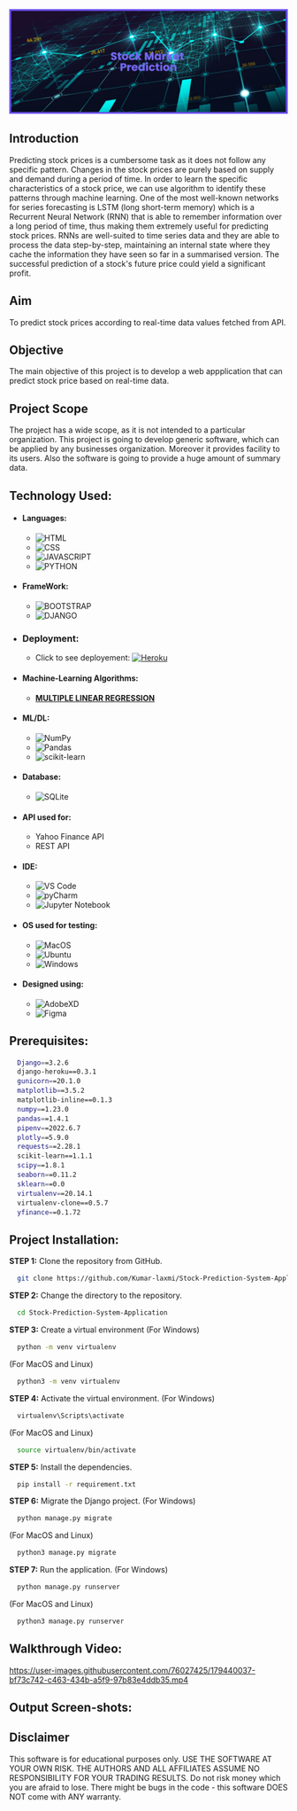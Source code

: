 <img src="./app/static/image/banner.png" alt="STOCK MARKET PREDICTION">

## Introduction
<p>
  Predicting stock prices is a cumbersome task as it does not follow any specific pattern. Changes in the stock prices are purely based on supply and demand during a period of time. In order to learn the specific characteristics of a stock price, we can use algorithm to identify these patterns through machine learning. One of the most well-known networks for series forecasting is LSTM (long short-term memory) which is a Recurrent Neural Network (RNN) that is able to remember information over a long period of time, thus making them extremely useful for predicting stock prices. RNNs are well-suited to time series data and they are able to process the data step-by-step, maintaining an internal state where they cache the information they have seen so far in a summarised version. The successful prediction of a stock's future price could yield a significant profit.
</p>

## Aim
<p> 
  To predict stock prices according to real-time data values fetched from API.
</p>

## Objective
<p>
  The main objective of this project is to develop a web appplication that can predict stock price based on real-time data.  
</p>

## Project Scope
<p>
  The project has a wide scope, as it is not intended to a particular organization. This project is going to develop generic software, which can be applied by any businesses organization. Moreover it provides facility to its users. Also the software is going to provide a huge amount of summary data. 
</p>
  
## Technology Used:
- #### Languages:
  - ![HTML](https://img.shields.io/badge/HTML5-E34F26?style=for-the-badge&logo=html5&logoColor=white)
  - ![CSS](https://img.shields.io/badge/CSS3-1572B6?style=for-the-badge&logo=css3&logoColor=white)
  - ![JAVASCRIPT](https://img.shields.io/badge/JavaScript-323330?style=for-the-badge&logo=javascript&logoColor=F7DF1E)
  - ![PYTHON](https://img.shields.io/badge/Python-FFD43B?style=for-the-badge&logo=python&logoColor=darkgreen)
- #### FrameWork:
  - ![BOOTSTRAP](https://img.shields.io/badge/Bootstrap-563D7C?style=for-the-badge&logo=bootstrap&logoColor=white)
  - ![DJANGO](https://img.shields.io/badge/Django-092E20?style=for-the-badge&logo=django&logoColor=green)

- ### Deployment:
  - Click to see deployement: <a href="https://stock-prediction-system.herokuapp.com/">![Heroku](https://img.shields.io/badge/Heroku-430098?style=for-the-badge&logo=heroku&logoColor=white)</a>
- #### Machine-Learning Algorithms:
  - <a href="https://en.wikipedia.org/wiki/Linear_regression">**MULTIPLE LINEAR REGRESSION**</a>

- #### ML/DL:
  - ![NumPy](https://img.shields.io/badge/numpy-%23013243.svg?style=for-the-badge&logo=numpy&logoColor=white)
  - ![Pandas](https://img.shields.io/badge/pandas-%23150458.svg?style=for-the-badge&logo=pandas&logoColor=white)
  - ![scikit-learn](https://img.shields.io/badge/scikit--learn-%23F7931E.svg?style=for-the-badge&logo=scikit-learn&logoColor=white)
- #### Database:
  - ![SQLite](https://img.shields.io/badge/SQLite-07405E?style=for-the-badge&logo=sqlite&logoColor=white)
- #### API used for:
  - Yahoo Finance API 
  - REST API
- #### IDE:
  - ![VS Code](https://img.shields.io/badge/Visual_Studio_Code-0078D4?style=for-the-badge&logo=visual%20studio%20code&logoColor=white)
  - ![pyCharm](https://img.shields.io/badge/PyCharm-000000.svg?&style=for-the-badge&logo=PyCharm&logoColor=white)
  - ![Jupyter Notebook](https://img.shields.io/badge/Jupyter-F37626.svg?&style=for-the-badge&logo=Jupyter&logoColor=white)
- #### OS used for testing:
  - ![MacOS](https://img.shields.io/badge/mac%20os-000000?style=for-the-badge&logo=apple&logoColor=white)
  - ![Ubuntu](https://img.shields.io/badge/Ubuntu-E95420?style=for-the-badge&logo=ubuntu&logoColor=white)
  - ![Windows](https://img.shields.io/badge/Windows-0078D6?style=for-the-badge&logo=windows&logoColor=white)

- #### Designed using:
  - ![AdobeXD](https://img.shields.io/badge/Adobe%20XD-470137?style=for-the-badge&logo=Adobe%20XD&logoColor=#FF61F6)
  - ![Figma](https://img.shields.io/badge/Figma-F24E1E?style=for-the-badge&logo=figma&logoColor=white)

## Prerequisites:
```bash
  Django==3.2.6
  django-heroku==0.3.1
  gunicorn==20.1.0
  matplotlib==3.5.2
  matplotlib-inline==0.1.3
  numpy==1.23.0
  pandas==1.4.1
  pipenv==2022.6.7
  plotly==5.9.0
  requests==2.28.1
  scikit-learn==1.1.1
  scipy==1.8.1
  seaborn==0.11.2
  sklearn==0.0
  virtualenv==20.14.1
  virtualenv-clone==0.5.7
  yfinance==0.1.72
```

## Project Installation:
**STEP 1:** Clone the repository from GitHub.
```bash
  git clone https://github.com/Kumar-laxmi/Stock-Prediction-System-Application.git
```

**STEP 2:** Change the directory to the repository.
```bash
  cd Stock-Prediction-System-Application
```

**STEP 3:** Create a virtual environment
(For Windows)
```bash
  python -m venv virtualenv
```
(For MacOS and Linux)
```bash
  python3 -m venv virtualenv
```

**STEP 4:** Activate the virtual environment.
(For Windows)
```bash
  virtualenv\Scripts\activate
```
(For MacOS and Linux)
```bash
  source virtualenv/bin/activate
```

**STEP 5:** Install the dependencies.
```bash
  pip install -r requirement.txt
```

**STEP 6:** Migrate the Django project.
(For Windows)
```bash
  python manage.py migrate
```
(For MacOS and Linux)
```bash
  python3 manage.py migrate
```

**STEP 7:** Run the application.
(For Windows)
```bash
  python manage.py runserver
```
(For MacOS and Linux)
```bash
  python3 manage.py runserver
```


## Walkthrough Video:


https://user-images.githubusercontent.com/76027425/179440037-bf73c742-c463-434b-a5f9-97b83e4ddb35.mp4



## Output Screen-shots:


## Disclaimer
<p>
This software is for educational purposes only. USE THE SOFTWARE AT YOUR OWN RISK. THE AUTHORS AND ALL AFFILIATES ASSUME NO RESPONSIBILITY FOR YOUR TRADING RESULTS. Do not risk money which you are afraid to lose. There might be bugs in the code - this software DOES NOT come with ANY warranty.
</p>
